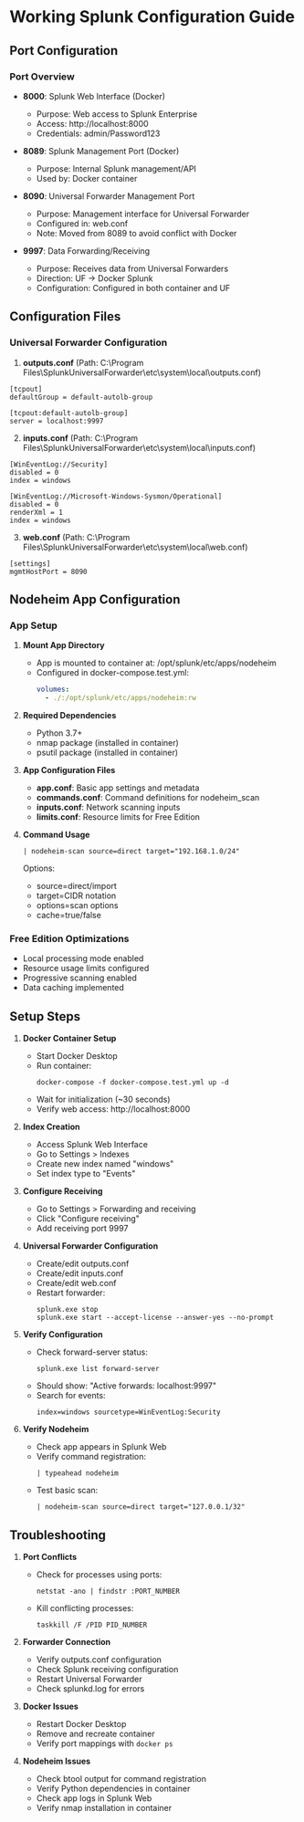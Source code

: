# Working Splunk Configuration Guide

## Port Configuration

### Port Overview
- **8000**: Splunk Web Interface (Docker)
  - Purpose: Web access to Splunk Enterprise
  - Access: http://localhost:8000
  - Credentials: admin/Password123

- **8089**: Splunk Management Port (Docker)
  - Purpose: Internal Splunk management/API
  - Used by: Docker container

- **8090**: Universal Forwarder Management Port
  - Purpose: Management interface for Universal Forwarder
  - Configured in: web.conf
  - Note: Moved from 8089 to avoid conflict with Docker

- **9997**: Data Forwarding/Receiving
  - Purpose: Receives data from Universal Forwarders
  - Direction: UF → Docker Splunk
  - Configuration: Configured in both container and UF

## Configuration Files

### Universal Forwarder Configuration

1. **outputs.conf** (Path: C:\Program Files\SplunkUniversalForwarder\etc\system\local\outputs.conf)
```
[tcpout]
defaultGroup = default-autolb-group

[tcpout:default-autolb-group]
server = localhost:9997
```

2. **inputs.conf** (Path: C:\Program Files\SplunkUniversalForwarder\etc\system\local\inputs.conf)
```
[WinEventLog://Security]
disabled = 0
index = windows

[WinEventLog://Microsoft-Windows-Sysmon/Operational]
disabled = 0
renderXml = 1
index = windows
```

3. **web.conf** (Path: C:\Program Files\SplunkUniversalForwarder\etc\system\local\web.conf)
```
[settings]
mgmtHostPort = 8090
```

## Nodeheim App Configuration

### App Setup
1. **Mount App Directory**
   - App is mounted to container at: /opt/splunk/etc/apps/nodeheim
   - Configured in docker-compose.test.yml:
     ```yaml
     volumes:
       - ./:/opt/splunk/etc/apps/nodeheim:rw
     ```

2. **Required Dependencies**
   - Python 3.7+
   - nmap package (installed in container)
   - psutil package (installed in container)

3. **App Configuration Files**
   - **app.conf**: Basic app settings and metadata
   - **commands.conf**: Command definitions for nodeheim_scan
   - **inputs.conf**: Network scanning inputs
   - **limits.conf**: Resource limits for Free Edition

4. **Command Usage**
   ```spl
   | nodeheim-scan source=direct target="192.168.1.0/24"
   ```
   Options:
   - source=direct/import
   - target=CIDR notation
   - options=scan options
   - cache=true/false

### Free Edition Optimizations
- Local processing mode enabled
- Resource usage limits configured
- Progressive scanning enabled
- Data caching implemented

## Setup Steps

1. **Docker Container Setup**
   - Start Docker Desktop
   - Run container:
     ```
     docker-compose -f docker-compose.test.yml up -d
     ```
   - Wait for initialization (~30 seconds)
   - Verify web access: http://localhost:8000

2. **Index Creation**
   - Access Splunk Web Interface
   - Go to Settings > Indexes
   - Create new index named "windows"
   - Set index type to "Events"

3. **Configure Receiving**
   - Go to Settings > Forwarding and receiving
   - Click "Configure receiving"
   - Add receiving port 9997

4. **Universal Forwarder Configuration**
   - Create/edit outputs.conf
   - Create/edit inputs.conf
   - Create/edit web.conf
   - Restart forwarder:
     ```
     splunk.exe stop
     splunk.exe start --accept-license --answer-yes --no-prompt
     ```

5. **Verify Configuration**
   - Check forward-server status:
     ```
     splunk.exe list forward-server
     ```
   - Should show: "Active forwards: localhost:9997"
   - Search for events:
     ```
     index=windows sourcetype=WinEventLog:Security
     ```

6. **Verify Nodeheim**
   - Check app appears in Splunk Web
   - Verify command registration:
     ```
     | typeahead nodeheim
     ```
   - Test basic scan:
     ```
     | nodeheim-scan source=direct target="127.0.0.1/32"
     ```

## Troubleshooting

1. **Port Conflicts**
   - Check for processes using ports:
     ```
     netstat -ano | findstr :PORT_NUMBER
     ```
   - Kill conflicting processes:
     ```
     taskkill /F /PID PID_NUMBER
     ```

2. **Forwarder Connection**
   - Verify outputs.conf configuration
   - Check Splunk receiving configuration
   - Restart Universal Forwarder
   - Check splunkd.log for errors

3. **Docker Issues**
   - Restart Docker Desktop
   - Remove and recreate container
   - Verify port mappings with `docker ps`

4. **Nodeheim Issues**
   - Check btool output for command registration
   - Verify Python dependencies in container
   - Check app logs in Splunk Web
   - Verify nmap installation in container